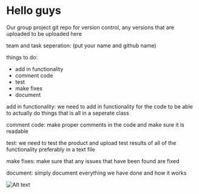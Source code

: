 # Hello guys

Our group project git repo for version control, any versions that are uploaded to be uploaded here

team and task seperation:
(put your name and github name)

things to do:

- add in functionality
- comment code
- test
- make fixes
- document


add in functionality:
we need to add in functionality for the code to be able to actually do things that is all in a seperate class

comment code:
make proper comments in the code and make sure it is readable

test:
we need to test the product and upload test results of all of the functionality preferably in a text file 

make fixes:
make sure that any issues that have been found are fixed

document:
simply document everything we have done and how it works



![Alt text](https://s2.qwant.com/thumbr/474x296/e/8/c16a27d53e0bf09e442a1cc973e2dde9c61ed8e26b046f021f69531e4f6019/th.jpg?u=https%3A%2F%2Ftse.mm.bing.net%2Fth%3Fid%3DOIP.WCE88vXDN1Q2kZPraAzyVAHaEo%26pid%3DApi&q=0&b=1&p=0&a=0)
